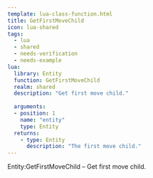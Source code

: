 ```yaml
---
template: lua-class-function.html
title: GetFirstMoveChild
icon: lua-shared
tags:
  - lua
  - shared
  - needs-verification
  - needs-example
lua:
  library: Entity
  function: GetFirstMoveChild
  realm: shared
  description: "Get first move child."
  
  arguments:
  - position: 1
    name: "entity"
    type: Entity
  returns:
    - type: Entity
      description: "The first move child."
---
```


<div class="lua__search__keywords">
Entity:GetFirstMoveChild &#x2013; Get first move child.
</div>
